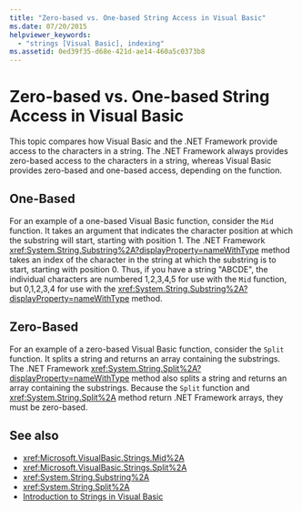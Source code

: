 ```yaml
---
title: "Zero-based vs. One-based String Access in Visual Basic"
ms.date: 07/20/2015
helpviewer_keywords: 
  - "strings [Visual Basic], indexing"
ms.assetid: 0ed39f35-d68e-421d-ae14-460a5c0373b8
---
```

# Zero-based vs. One-based String Access in Visual Basic
This topic compares how Visual Basic and the .NET Framework provide access to the characters in a string. The .NET Framework always provides zero-based access to the characters in a string, whereas Visual Basic provides zero-based and one-based access, depending on the function.  
  
## One-Based  
 For an example of a one-based Visual Basic function, consider the `Mid` function. It takes an argument that indicates the character position at which the substring will start, starting with position 1. The .NET Framework <xref:System.String.Substring%2A?displayProperty=nameWithType> method takes an index of the character in the string at which the substring is to start, starting with position 0. Thus, if you have a string "ABCDE", the individual characters are numbered 1,2,3,4,5 for use with the `Mid` function, but 0,1,2,3,4 for use with the <xref:System.String.Substring%2A?displayProperty=nameWithType> method.  
  
## Zero-Based  
 For an example of a zero-based Visual Basic function, consider the `Split` function. It splits a string and returns an array containing the substrings. The .NET Framework <xref:System.String.Split%2A?displayProperty=nameWithType> method also splits a string and returns an array containing the substrings. Because the `Split` function and <xref:System.String.Split%2A> method return .NET Framework arrays, they must be zero-based.  
  
## See also

- <xref:Microsoft.VisualBasic.Strings.Mid%2A>
- <xref:Microsoft.VisualBasic.Strings.Split%2A>
- <xref:System.String.Substring%2A>
- <xref:System.String.Split%2A>
- [Introduction to Strings in Visual Basic](../../../../visual-basic/programming-guide/language-features/strings/introduction-to-strings.md)
